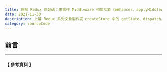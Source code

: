 ```yaml
---
title: 理解 Redux 原始碼：來實作 Middleware 相關功能（enhancer、applyMiddleware）吧！
date: 2021-11-30
description: 上篇 Redux 系列文章製作完 createStore 中的 getState、dispatch、subscribe 後，這篇進階到實作 Redux Middleware 相關的功能，如 createStore 傳入的 enhancer 以及 applyMiddleware 等，更深入探討 Redux 吧。
category: sourceCode
---
```


## 前言

<hr>

#### 【 參考資料 】

